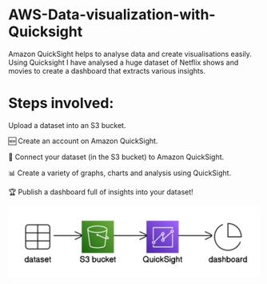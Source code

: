 # AWS-Data-visualization-with-Quicksight

Amazon QuickSight helps to analyse data and create visualisations easily. Using Quicksight I have analysed a huge dataset of Netflix shows and movies to create a dashboard that extracts various insights.

# Steps involved:
Upload a dataset into an S3 bucket.

🆕 Create an account on Amazon QuickSight.

🔗 Connect your dataset (in the S3 bucket) to Amazon QuickSight.

📊 Create a variety of graphs, charts and analysis using QuickSight.

🏆 Publish a dashboard full of insights into your dataset!

![Workflow](https://github.com/tarushiarora/AWS-Data-visualization-with-Quicksight/blob/main/steps.png)







